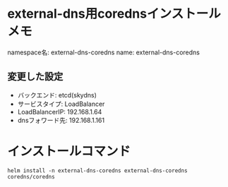 # external-dns用corednsインストールメモ
namespace名: external-dns-coredns
name: external-dns-coredns


## 変更した設定
- バックエンド: etcd(skydns)
- サービスタイプ: LoadBalancer
- LoadBalancerIP: 192.168.1.64
- dnsフォワード先: 192.168.1.161

# インストールコマンド
```
helm install -n external-dns-coredns external-dns-coredns coredns/coredns
```


